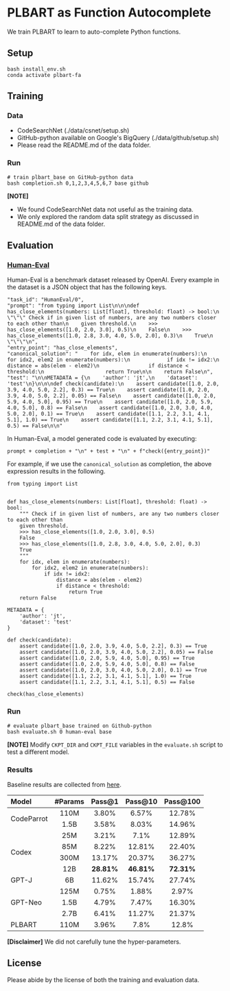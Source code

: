 # PLBART as Function Autocomplete

We train PLBART to learn to auto-complete Python functions.

## Setup

``` 
bash install_env.sh
conda activate plbart-fa
```

## Training

### Data

- CodeSearchNet (./data/csnet/setup.sh)
- GitHub-python available on Google's BigQuery (./data/github/setup.sh)
- Please read the README.md of the data folder.

### Run

``` 
# train plbart_base on GitHub-python data
bash completion.sh 0,1,2,3,4,5,6,7 base github
```

**[NOTE]**

- We found CodeSearchNet data not useful as the training data.
- We only explored the random data split strategy as discussed in README.md of the data folder.

## Evaluation

### [Human-Eval](https://github.com/openai/human-eval)

Human-Eval is a benchmark dataset released by OpenAI. Every example in the dataset is a JSON object that has the
following keys.

```
"task_id": "HumanEval/0", 
"prompt": "from typing import List\n\n\ndef has_close_elements(numbers: List[float], threshold: float) -> bool:\n    \"\"\" Check if in given list of numbers, are any two numbers closer to each other than\n    given threshold.\n    >>> has_close_elements([1.0, 2.0, 3.0], 0.5)\n    False\n    >>> has_close_elements([1.0, 2.8, 3.0, 4.0, 5.0, 2.0], 0.3)\n    True\n    \"\"\"\n", 
"entry_point": "has_close_elements", 
"canonical_solution": "    for idx, elem in enumerate(numbers):\n        for idx2, elem2 in enumerate(numbers):\n            if idx != idx2:\n                distance = abs(elem - elem2)\n                if distance < threshold:\n                    return True\n\n    return False\n", 
"test": "\n\nMETADATA = {\n    'author': 'jt',\n    'dataset': 'test'\n}\n\n\ndef check(candidate):\n    assert candidate([1.0, 2.0, 3.9, 4.0, 5.0, 2.2], 0.3) == True\n    assert candidate([1.0, 2.0, 3.9, 4.0, 5.0, 2.2], 0.05) == False\n    assert candidate([1.0, 2.0, 5.9, 4.0, 5.0], 0.95) == True\n    assert candidate([1.0, 2.0, 5.9, 4.0, 5.0], 0.8) == False\n    assert candidate([1.0, 2.0, 3.0, 4.0, 5.0, 2.0], 0.1) == True\n    assert candidate([1.1, 2.2, 3.1, 4.1, 5.1], 1.0) == True\n    assert candidate([1.1, 2.2, 3.1, 4.1, 5.1], 0.5) == False\n\n"
```

In Human-Eval, a model generated code is evaluated by executing:

``` 
prompt + completion + "\n" + test + "\n" + f"check({entry_point})"
```

For example, if we use the `canonical_solution` as completion, the above expression results in the following.

``` 
from typing import List


def has_close_elements(numbers: List[float], threshold: float) -> bool:
    """ Check if in given list of numbers, are any two numbers closer to each other than
    given threshold.
    >>> has_close_elements([1.0, 2.0, 3.0], 0.5)
    False
    >>> has_close_elements([1.0, 2.8, 3.0, 4.0, 5.0, 2.0], 0.3)
    True
    """
    for idx, elem in enumerate(numbers):
        for idx2, elem2 in enumerate(numbers):
            if idx != idx2:
                distance = abs(elem - elem2)
                if distance < threshold:
                    return True
    return False

METADATA = {
    'author': 'jt',
    'dataset': 'test'
}

def check(candidate):
    assert candidate([1.0, 2.0, 3.9, 4.0, 5.0, 2.2], 0.3) == True
    assert candidate([1.0, 2.0, 3.9, 4.0, 5.0, 2.2], 0.05) == False
    assert candidate([1.0, 2.0, 5.9, 4.0, 5.0], 0.95) == True
    assert candidate([1.0, 2.0, 5.9, 4.0, 5.0], 0.8) == False
    assert candidate([1.0, 2.0, 3.0, 4.0, 5.0, 2.0], 0.1) == True
    assert candidate([1.1, 2.2, 3.1, 4.1, 5.1], 1.0) == True
    assert candidate([1.1, 2.2, 3.1, 4.1, 5.1], 0.5) == False
    
check(has_close_elements)
```

### Run

``` 
# evaluate plbart_base trained on Github-python
bash evaluate.sh 0 human-eval base
```

**[NOTE]** Modify `CKPT_DIR` and `CKPT_FILE` variables in the `evaluate.sh` script to test a different model.

### Results

Baseline results are collected from [here](https://huggingface.co/blog/codeparrot#evaluation).

<table>
    <thead>
        <tr>
            <th colspan=1 align ="left">Model</th>
            <th colspan=1">#Params</th>
            <th colspan=1>Pass@1</th>
            <th colspan=1>Pass@10</th>
            <th colspan=1>Pass@100</th>
        </tr>
    </thead>
    <tbody>
        <tr>
            <td rowspan=2>CodeParrot</td>
            <td align ="center">110M</td>
            <td align ="center">3.80%</td>
            <td align ="center">6.57%</td>
            <td align ="center">12.78%</td>
        </tr>
        <tr>
            <td align ="center">1.5B</td>
            <td align ="center">3.58%</td>
            <td align ="center">8.03%</td>
            <td align ="center">14.96%</td>
        </tr>
        <tr>
            <td rowspan=4>Codex</td>
            <td align ="center">25M</td>
            <td align ="center">3.21%</td>
            <td align ="center">7.1%</td>
            <td align ="center">12.89%</td>
        </tr>
        <tr>
            <td align ="center">85M</td>
            <td align ="center">8.22%</td>
            <td align ="center">12.81%</td>
            <td align ="center">22.40%</td>
        </tr>
        <tr>
            <td align ="center">300M</td>
            <td align ="center">13.17%</td>
            <td align ="center">20.37%</td>
            <td align ="center">36.27%</td>
        </tr>
        <tr>
            <td align ="center">12B</td>
            <td align ="center"><b>28.81%</b></td>
            <td align ="center"><b>46.81%</b></td>
            <td align ="center"><b>72.31%</b></td>
        </tr>
        <tr>
            <td rowspan=1>GPT-J</td>
            <td align ="center">6B</td>
            <td align ="center">11.62%</td>
            <td align ="center">15.74%</td>
            <td align ="center">27.74%</td>
        </tr>
        <tr>
            <td rowspan=3>GPT-Neo</td>
            <td align ="center">125M</td>
            <td align ="center">0.75%</td>
            <td align ="center">1.88%</td>
            <td align ="center">2.97%</td>
        </tr>
        <tr>
            <td align ="center">1.5B</td>
            <td align ="center">4.79%</td>
            <td align ="center">7.47%</td>
            <td align ="center">16.30%</td>
        </tr>
        <tr>
            <td align ="center">2.7B</td>
            <td align ="center">6.41%</td>
            <td align ="center">11.27%</td>
            <td align ="center">21.37%</td>
        </tr>
        <tr>
            <td rowspan=1>PLBART</td>
            <td align ="center">110M</td>
            <td align ="center">3.96%</td>
            <td align ="center">7.8%</td>
            <td align ="center">12.8%</td>
        </tr>
    </tbody>
</table>

**[Disclaimer]** We did not carefully tune the hyper-parameters.

## License

Please abide by the license of both the training and evaluation data.

